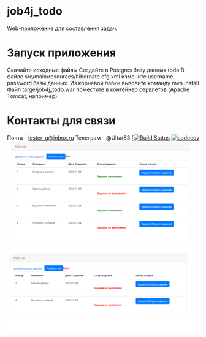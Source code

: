 # job4j_todo
Web-приложение для составления задач.
# Запуск приложения
Скачайте исходные файлы
Создайте в Postgres базу данных todo
В файле src/main/resources/hibernate.cfg.xml измените username, password базы данных.
Из корневой папки вызовите команду
mvn install
Файл targe/job4j_todo.war поместите в контейнер сервлетов (Apache Tomcat, например).
# Контакты для связи
Почта - lester_g@inbox.ru
Телеграм - @Ultar83
[[![Build Status](https://app.travis-ci.com/EvgenyShestakov/job4j_todo.svg?branch=master)](https://app.travis-ci.com/EvgenyShestakov/job4j_todo)
[![codecov](https://codecov.io/gh/EvgenyShestakov/job4j_todo/branch/master/graph/badge.svg?token=7B9WLD1XNK)](https://codecov.io/gh/EvgenyShestakov/job4j_todo)
![img.png](img.png)
![img_1.png](img_1.png)